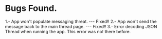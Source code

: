 #  Bugs Found.

1.- App won't populate messaging threat. --- Fixed!!
2.- App won't send the message back to the main thread page. --- Fixed!!
3.- Error decoding JSON Thread when running the app. This error was not there before.

